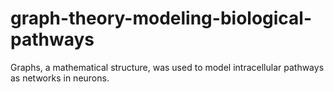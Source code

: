 # graph-theory-modeling-biological-pathways
Graphs, a mathematical structure, was used to model intracellular pathways as networks in neurons.
